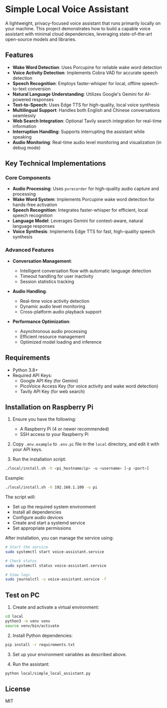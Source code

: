# Simple Local Voice Assistant

A lightweight, privacy-focused voice assistant that runs primarily locally on your machine. This project demonstrates how to build a capable voice assistant with minimal cloud dependencies, leveraging state-of-the-art open-source models and libraries.

## Features

- **Wake Word Detection**: Uses Porcupine for reliable wake word detection
- **Voice Activity Detection**: Implements Cobra VAD for accurate speech detection
- **Speech Recognition**: Employs faster-whisper for local, offline speech-to-text conversion
- **Natural Language Understanding**: Utilizes Google's Gemini for AI-powered responses
- **Text-to-Speech**: Uses Edge TTS for high-quality, local voice synthesis
- **Multilingual Support**: Handles both English and Chinese conversations seamlessly
- **Web Search Integration**: Optional Tavily search integration for real-time information
- **Interruption Handling**: Supports interrupting the assistant while speaking
- **Audio Monitoring**: Real-time audio level monitoring and visualization (in debug mode)

## Key Technical Implementations

### Core Components

- **Audio Processing**: Uses `pvrecorder` for high-quality audio capture and processing
- **Wake Word System**: Implements Porcupine wake word detection for hands-free activation
- **Speech Recognition**: Integrates faster-whisper for efficient, local speech recognition
- **Language Model**: Leverages Gemini for context-aware, natural language responses
- **Voice Synthesis**: Implements Edge TTS for fast, high-quality speech synthesis

### Advanced Features

- **Conversation Management**:
  - Intelligent conversation flow with automatic language detection
  - Timeout handling for user inactivity
  - Session statistics tracking

- **Audio Handling**:
  - Real-time voice activity detection
  - Dynamic audio level monitoring
  - Cross-platform audio playback support

- **Performance Optimization**:
  - Asynchronous audio processing
  - Efficient resource management
  - Optimized model loading and inference

## Requirements

- Python 3.8+
- Required API Keys:
  - Google API Key (for Gemini)
  - PicoVoice Access Key (for voice activity and wake word detection)
  - Tavily API Key (for web search)

## Installation on Raspberry Pi

1. Ensure you have the following:
   - A Raspberry Pi (4 or newer recommended)
   - SSH access to your Raspberry Pi

2. Copy `.env.example` to `.env.pi` file in the `local` directory, and edit it with your API keys.

3. Run the installation script:
```bash
./local/install.sh -h <pi_hostname/ip> -u <username> [-p <port>]
```
Example:
```bash
./local/install.sh -h 192.168.1.100 -u pi
```

The script will:
- Set up the required system environment
- Install all dependencies
- Configure audio devices
- Create and start a systemd service
- Set appropriate permissions

After installation, you can manage the service using:
```bash
# Start the service
sudo systemctl start voice-assistant.service

# Check status
sudo systemctl status voice-assistant.service

# View logs
sudo journalctl -u voice-assistant.service -f
```

## Test on PC

1. Create and activate a virtual environment:
```bash
cd local
python3 -m venv venv
source venv/bin/activate
```

2. Install Python dependencies:
```bash
pip install -r requirements.txt
```

3. Set up your environment variables as described above.

4. Run the assistant:
```bash
python local/simple_local_assistant.py
```

## License

MIT
